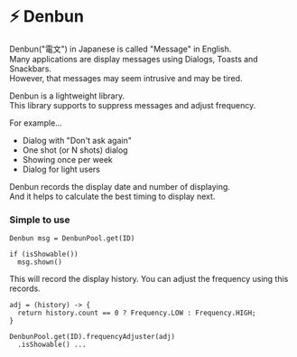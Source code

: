 

# ⚡ Denbun


Denbun("電文") in Japanese is called "Message" in English.  
Many applications are display messages using Dialogs, Toasts and Snackbars.  
However, that messages may seem intrusive and may be tired.  

Denbun is a lightweight library.  
This library supports to suppress messages and adjust frequency.  

For example...

 - Dialog with "Don't ask again"
 - One shot (or N shots) dialog
 - Showing once per week
 - Dialog for light users

Denbun records the display date and number of displaying.  
And it helps to calculate the best timing to display next.  

### Simple to use

```
Denbun msg = DenbunPool.get(ID)

if (isShowable())
  msg.shown()
```

This will record the display history.
You can adjust the frequency using this records.

```
adj = (history) -> {
  return history.count == 0 ? Frequency.LOW : Frequency.HIGH;
}

DenbunPool.get(ID).frequencyAdjuster(adj)
  .isShowable() ...
```

